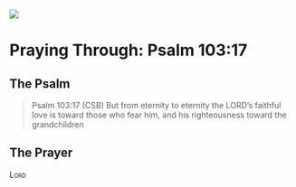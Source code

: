 <img class="intro-left" style="margin-top:10px" src="/images/art-paris-psalter.jpg">

# Praying Through: Psalm 103:17

<p style="clear:both;">

## The Psalm

>Psalm 103:17 (CSB)   But from eternity to eternity the LORD’s faithful love is toward those who fear him, and his righteousness toward the grandchildren 

## The Prayer

<div style="font-variant: small-caps;">
Lord
</div>
